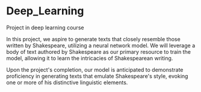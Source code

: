 # Deep_Learning
Project in deep learning course

In this project, we aspire to generate texts that closely resemble those written by Shakespeare, utilizing a neural network model. We will leverage a body of text authored by Shakespeare as our primary resource to train the model, allowing it to learn the intricacies of Shakespearean writing.

Upon the project's completion, our model is anticipated to demonstrate proficiency in generating texts that emulate Shakespeare's style, evoking one or more of his distinctive linguistic elements.
